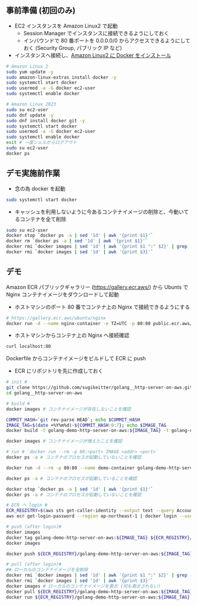 ## 事前準備 (初回のみ)
- EC2 インスタンスを Amazon Linux2 で起動
  - Session Manager でインスタンスに接続できるようにしておく
  - インバウンドで 80 番ポートを 0.0.0.0/0 からアクセスできるようにしておく (Security Group, パブリック IP など)
- インスタンスへ接続し、[Amazon Linux2 に Docker をインストール](https://docs.aws.amazon.com/ja_jp/AmazonECS/latest/developerguide/create-container-image.html)
```bash
# Amazon Linux 2
sudo yum update -y
sudo amazon-linux-extras install docker -y
sudo systemctl start docker
sudo usermod -a -G docker ec2-user
sudo systemctl enable docker
```

```bash
# Amazon Linux 2023
sudo su ec2-user
sudo dnf update -y
sudo dnf install docker git -y
sudo systemctl start docker
sudo usermod -a -G docker ec2-user
sudo systemctl enable docker
exit # 一度シェルからログアウト
sudo su ec2-user
docker ps
```

## デモ実施前作業
- 念の為 docker を起動
```bash
sudo systemctl start docker
```
- キャッシュを利用しないように今あるコンテナイメージの削除と、今動いてるコンテナを全て削除
```bash
sudo su ec2-user
docker stop `docker ps -a | sed '1d' | awk '{print $1}'`
docker rm `docker ps -a | sed '1d' | awk '{print $1}'`
docker rmi `docker images | sed '1d' | awk '{print $1 ":" $2}' | grep -v "<none>"`
docker rmi `docker images | sed '1d' | awk '{print $3}'`
```

## デモ 
Amazon ECR パブリックギャラリー (https://gallery.ecr.aws/) から Ubunts で Nginx コンテナイメージをダウンロードして起動
- ホストマシンのポート 80 番でコンテナ上の Nginx で接続できるようにする
```bash
# https://gallery.ecr.aws/ubuntu/nginx
docker run -d --name nginx-container -e TZ=UTC -p 80:80 public.ecr.aws/ubuntu/nginx:latest
```

- ホストマシンからコンテナ上の Nginx へ接続確認
```bash
curl localhost:80
```

Dockerfile からコンテナイメージをビルドして ECR に push
- ECR にリポジトリを先に作成しておく
```bash
# init #
git clone https://github.com/sugikeitter/golang__http-server-on-aws.git
cd golang__http-server-on-aws

# build #
docker images # コンテナイメージが存在しないことを確認

COMMIT_HASH=`git rev-parse HEAD`; echo $COMMIT_HASH
IMAGE_TAG=$(date +%Y%m%d)-${COMMIT_HASH:0:7}; echo $IMAGE_TAG
docker build -t golang-demo-http-server-on-aws:${IMAGE_TAG} -t golang-demo-http-server-on-aws:latest .

docker images # コンテナイメージが増えたことを確認

# run # `docker run --rm -p 80:<port> IMAGE <addr> <port>`
docker ps -a # コンテナのプロセスが起動していないことを確認

docker run -d --rm -p 80:80 --name demo-container golang-demo-http-server-on-aws:${IMAGE_TAG} 80

docker ps -a # コンテナのプロセスが起動していることを確認

docker stop `docker ps -a | sed '1d' | awk '{print $1}'`
docker ps -a # コンテナのプロセスが起動していないことを確認

# ECR へ login #
ECR_REGISTRY=$(aws sts get-caller-identity --output text --query Account).dkr.ecr.ap-northeast-1.amazonaws.com
aws ecr get-login-password --region ap-northeast-1 | docker login --username AWS --password-stdin ${ECR_REGISTRY}

# push (after login)#
docker images
docker tag golang-demo-http-server-on-aws:${IMAGE_TAG} ${ECR_REGISTRY}/golang-demo-http-server-on-aws:${IMAGE_TAG}
docker images

docker push ${ECR_REGISTRY}/golang-demo-http-server-on-aws:${IMAGE_TAG}

# pull (after login)#
## ローカルのコンテナイメージを全削除
docker rmi `docker images | sed '1d' | awk '{print $1 ":" $2}' | grep -v "<none>"`
docker rmi `docker images | sed '1d' | awk '{print $3}'`
docker images # ローカルのコンテナイメージを表示 (何も表示されない)
docker pull ${ECR_REGISTRY}/golang-demo-http-server-on-aws:${IMAGE_TAG} # docker run するならなくても良い
docker run ${ECR_REGISTRY}/golang-demo-http-server-on-aws:${IMAGE_TAG}
```
